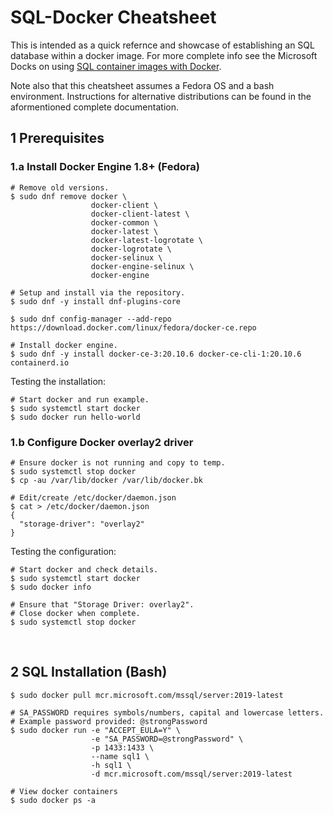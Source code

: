 # SQL-Docker Cheatsheet

This is intended as a quick refernce and showcase of establishing an
SQL database within a docker image. For more complete info see the
Microsoft Docks on using
[SQL container images with Docker](https://docs.microsoft.com/en-us/sql/linux/quickstart-install-connect-docker?view=sql-server-ver15&pivots=cs1-bash "Quickstart: Run SQL Server container images with Docker").

Note also that this cheatsheet assumes a Fedora OS and a bash environment.
Instructions for alternative distributions can be found in the aformentioned
complete documentation.
<br/>

## 1 Prerequisites

### 1.a Install Docker Engine 1.8+ (Fedora)
```Shell
# Remove old versions.
$ sudo dnf remove docker \
                  docker-client \
                  docker-client-latest \
                  docker-common \
                  docker-latest \
                  docker-latest-logrotate \
                  docker-logrotate \
                  docker-selinux \
                  docker-engine-selinux \
                  docker-engine

# Setup and install via the repository.
$ sudo dnf -y install dnf-plugins-core

$ sudo dnf config-manager --add-repo https://download.docker.com/linux/fedora/docker-ce.repo

# Install docker engine.
$ sudo dnf -y install docker-ce-3:20.10.6 docker-ce-cli-1:20.10.6 containerd.io
```

Testing the installation:
```Shell
# Start docker and run example.
$ sudo systemctl start docker
$ sudo docker run hello-world
```

### 1.b Configure Docker overlay2 driver
```Shell
# Ensure docker is not running and copy to temp.
$ sudo systemctl stop docker
$ cp -au /var/lib/docker /var/lib/docker.bk

# Edit/create /etc/docker/daemon.json
$ cat > /etc/docker/daemon.json
{
  "storage-driver": "overlay2"
}
```

Testing the configuration:
```Shell
# Start docker and check details.
$ sudo systemctl start docker
$ sudo docker info

# Ensure that "Storage Driver: overlay2".
# Close docker when complete.
$ sudo systemctl stop docker
```

<br/>

## 2 SQL Installation (Bash)
```Shell
$ sudo docker pull mcr.microsoft.com/mssql/server:2019-latest

# SA_PASSWORD requires symbols/numbers, capital and lowercase letters.
# Example password provided: @strongPassword
$ sudo docker run -e "ACCEPT_EULA=Y" \
                  -e "SA_PASSWORD=@strongPassword" \
                  -p 1433:1433 \
                  --name sql1 \
                  -h sql1 \
                  -d mcr.microsoft.com/mssql/server:2019-latest

# View docker containers
$ sudo docker ps -a
```
